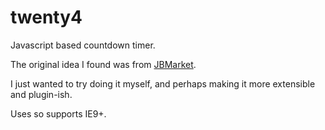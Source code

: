 twenty4
=======

Javascript based countdown timer.

The original idea I found was from <a href="http://codecanyon.net/item/jbmarket-circular-countdown/3100472?ref=lvraa" target="_blank">JBMarket</a>.

I just wanted to try doing it myself, and perhaps making it more extensible and plugin-ish.

Uses <canvas> so supports IE9+.
